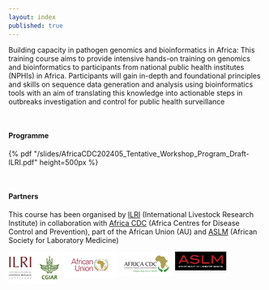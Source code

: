 ```yaml
---
layout: index
published: true
---
```


Building capacity in pathogen genomics and bioinformatics in Africa:
This training course aims to provide intensive hands-on training on genomics and
bioinformatics to participants from national public health institutes (NPHIs) in
Africa. Participants will gain in-depth and foundational principles and
skills on sequence data generation and analysis using bioinformatics tools with
an aim of translating this knowledge into actionable steps in outbreaks
investigation and control for public health surveillance

<br> 

#### Programme
{% pdf "/slides/AfricaCDC202405_Tentative_Workshop_Program_Draft-ILRI.pdf" height=500px %}

<br> 

#### Partners
<!-- Our [community forum](https://community.p2pu.org/c/tech/course-in-a-box/78) is a great place to ask questions or find help when you get stuck. Feel free to post there anytime!

You can also hire P2PU to provide support with learning design, technical setup, course customizations, or web hosting. If you’re interested in collaborating on a project, reach out to us at thepeople@p2pu.org -->

This course has been organised by [ILRI](https://www.ilri.org/) (International
Livestock Research Institute) in collaboration with [Africa
CDC](https://africacdc.org) (Africa Centres for Disease Control and Prevention),
part of the African Union (AU)
and [ASLM](https://aslm.org/) (African Society for
Laboratory Medicine)

<p float="left">
  <img src="img/ilri_cgiar_logo.jpeg" width="20%" align="top">
  <img src="img/african_union_logo.svg" width="22%" align="top">
  <img src="img/africacdc_logo.svg" width="21%" align="top">
  <img src="img/aslm_logo.png" width="20%" align="top">
</p>

<br> 

<!-- #### About Course-in-a-Box

P2PU created Course-in-a-Box in 2014 as a free and lightweight tool for building online courses. We wanted to preserve the modular structure of MOOCs outside of the bulky (and often proprietary) environment of learning/content management systems. Course-in-a-Box is open-source, and we welcome contributions [on our Github repo](https://github.com/p2pu/course-in-a-box).

p.s. Designing a course for learning circles? [Check out the Learning Circle Course Creation guide](https://docs.p2pu.org/courses/creating-courses) for some best practices on course design. -->
